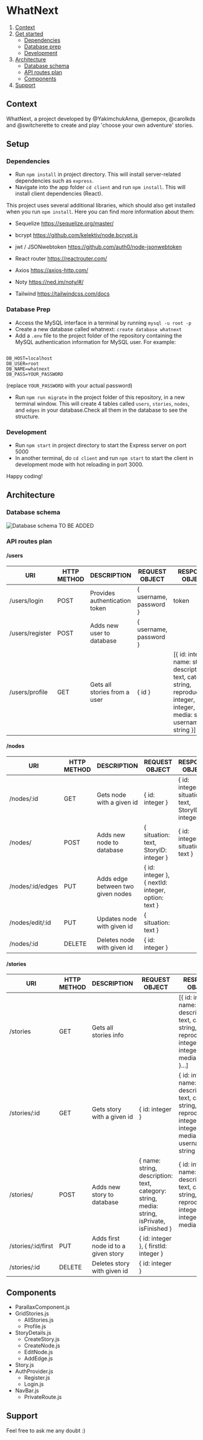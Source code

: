 # WhatNext

1. [Context](#context)
2. [Get started](#setup)
    - [Dependencies](#dependencies)
    - [Database prep](#database-prep)
    - [Development](#development)
3. [Architecture](#architecture)
    - [Database schema](#database-schema)
    - [API routes plan](#API-routes-plan)
    - [Components](#components)
4. [Support](#support)

## Context

WhatNext, a project developed by @YakimchukAnna, @emepox, @carolkds and @switcherette to create and play 'choose your own adventure' stories.

## Setup

### Dependencies

- Run `npm install` in project directory. This will install server-related dependencies such as `express`.
- Navigate into the app folder `cd client` and run `npm install`. This will install client dependencies (React).

This project uses several additional libraries, which should also get installed when you run `npm install`. Here you can find more information about them:

- Sequelize <https://sequelize.org/master/>
- bcrypt <https://github.com/kelektiv/node.bcrypt.js>
- jwt / JSONwebtoken <https://github.com/auth0/node-jsonwebtoken>

- React router <https://reactrouter.com/>
- Axios <https://axios-http.com/>
- Noty <https://ned.im/noty/#/>
- Tailwind <https://tailwindcss.com/docs>

### Database Prep

- Access the MySQL interface in a terminal by running `mysql -u root -p`
- Create a new database called whatnext: `create database whatnext`
- Add a `.env` file to the project folder of the repository containing the MySQL authentication information for MySQL user. For example:

```text

DB_HOST=localhost
DB_USER=root
DB_NAME=whatnext
DB_PASS=YOUR_PASSWORD

```

(replace `YOUR_PASSWORD` with your actual password)

- Run `npm run migrate` in the project folder of this repository, in a new terminal window. This will create 4 tables called `users`, `stories`, `nodes`, and `edges` in your database.Check all them in the database to see the structure.

### Development

- Run `npm start` in project directory to start the Express server on port 5000
- In another terminal, do `cd client` and run `npm start` to start the client in development mode with hot reloading in port 3000.

Happy coding!

## Architecture

### Database schema

![Database schema](https://github.com/CodeOp-tech/ModularStory/blob/staging/client/src/img/db-schema.png) TO BE ADDED

### API routes plan

#### /users

| URl             | HTTP METHOD | DESCRIPTION                   | REQUEST OBJECT         | RESPONSE OBJECT                                                                                                                                     |
|-----------------|-------------|-------------------------------|------------------------|-----------------------------------------------------------------------------------------------------------------------------------------------------|
| /users/login    | POST        | Provides authentication token | { username, password } | token                                                                                                                                               |
| /users/register | POST        | Adds new user to database     | { username, password } |                                                                                                                                                     |
| /users/profile  | GET         | Gets all stories from a user  | { id }                 | [{ id: integer, name: string, description: text, category: string, reproductions: integer, rating: integer, media: string, username: string }] |

#### /nodes

| URl              | HTTP METHOD | DESCRIPTION                       | REQUEST OBJECT                                     | RESPONSE OBJECT                                    |
|------------------|-------------|-----------------------------------|----------------------------------------------------|----------------------------------------------------|
| /nodes/:id       | GET         | Gets node with a given id         | { id: integer }                                    | { id: integer, situation: text, StoryID: integer } |
| /nodes/          | POST        | Adds new node to database         | { situation: text, StoryID: integer }              | { id: integer, situation: text }                   |
| /nodes/:id/edges | PUT         | Adds edge between two given nodes | { id: integer }, { nextId: integer, option: text } |                                                    |
| /nodes/edit/:id  | PUT         | Updates node with given id        | { situation: text }                                |                                                    |
| /nodes/:id       | DELETE      | Deletes node with given id        | { id: integer }                                    |                                                    |

#### /stories

| URl                | HTTP METHOD | DESCRIPTION                         | REQUEST OBJECT                                                                              | RESPONSE OBJECT                                                                                                                              |
|--------------------|-------------|-------------------------------------|---------------------------------------------------------------------------------------------|----------------------------------------------------------------------------------------------------------------------------------------------|
| /stories           | GET         | Gets all stories info               |                                                                                             | [{ id: integer, name: string, description: text, category: string, reproductions: integer, rating: integer, media: string }...]              |
| /stories/:id       | GET         | Gets story with a given id          | { id: integer }                                                                             | { id: integer, name: string, description: text, category: string, reproductions: integer, rating: integer, media: string, username: string } |
| /stories/          | POST        | Adds new story to database          | { name: string, description: text, category: string, media: string, isPrivate, isFinished } | { id: integer, name: string, description: text, category: string, reproductions: integer, rating: integer, media: string}                    |
| /stories/:id/first | PUT         | Adds first node id to a given story | { id: integer }, { firstId: integer }                                                       |                                                                                                                                              |
| /stories/:id       | DELETE      | Deletes story with given id         | { id: integer }                                                                             |                                                                                                                                              |






## Components

- ParallaxComponent.js
- GridStories.js
  - AllStories.js
  - Profile.js
- StoryDetails.js
  - CreateStory.js
   - CreateNode.js
   - EditNode.js
   - AddEdge.js
- Story.js
- AuthProvider.js
  - Register.js
  - Login.js
- NavBar.js
  - PrivateRoute.js

## Support

Feel free to ask me any doubt :)
